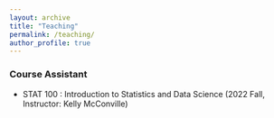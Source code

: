 ```yaml
---
layout: archive
title: "Teaching"
permalink: /teaching/
author_profile: true
---
```


### Course Assistant

- STAT 100 : Introduction to Statistics and Data Science
             (2022 Fall, Instructor: Kelly McConville) 
